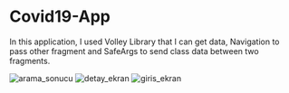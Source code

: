 # Covid19-App
In this application, I used Volley Library that I can get data, Navigation to pass other fragment and SafeArgs to send class data between two fragments.


![arama_sonucu](https://user-images.githubusercontent.com/79268497/130451166-accc1be5-ebf0-41ae-94f5-f6c2e3569206.png)
![detay_ekran](https://user-images.githubusercontent.com/79268497/130451179-8da256f7-4836-4b81-8909-5ea894a9441e.png)
![giris_ekran](https://user-images.githubusercontent.com/79268497/130451190-1776c5a0-ce86-40b8-9b6c-cb13722654eb.png)

